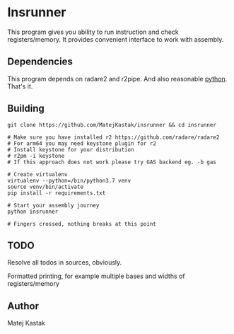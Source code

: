 # Insrunner

This program gives you ability to run instruction and check registers/memory.
It provides convenient interface to work with assembly.

## Dependencies

This program depends on radare2 and r2pipe. And also reasonable [python](http://stfupy3.org/).
That's it.

## Building

```
git clone https://github.com/MatejKastak/insrunner && cd insrunner

# Make sure you have installed r2 https://github.com/radare/radare2
# For arm64 you may need keystone plugin for r2
# Install keystone for your distribution
# r2pm -i keystone
# If this approach does not work please try GAS backend eg. -b gas

# Create virtualenv
virtualenv --python=/bin/python3.7 venv
source venv/bin/activate
pip install -r requirements.txt

# Start your assembly journey
python insrunner

# Fingers crossed, nothing breaks at this point
```

## TODO

Resolve all todos in sources, obviously.

Formatted printing, for example multiple bases and widths of registers/memory

## Author

Matej Kastak
